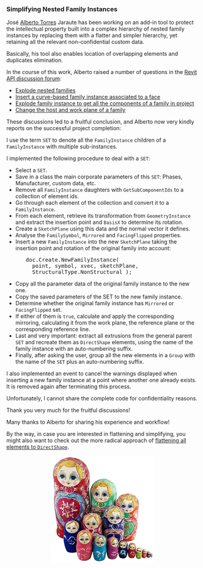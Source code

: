 <head>
<meta http-equiv="Content-Type" content="text/html; charset=utf-8">
<link rel="stylesheet" type="text/css" href="bc.css">
<!--
<script src="https://cdn.rawgit.com/google/code-prettify/master/loader/run_prettify.js" type="text/javascript"></script>
-->
</head>

<!---

Simplifying nested family instances in the #RevitAPI @AutodeskRevit #bim #dynamobim @AutodeskForge #ForgeDevCon http://bit.ly/simplifynestedinstance

José Alberto Torres Jaraute implemented an add-in tool to protect the intellectual property built into a complex hierarchy of nested family instances by replacing them with a flatter and simpler hierarchy, yet retaining all the relevant non-confidential custom data.
Basically, his tool also enables location of overlapping elements and duplicates elimination.
In the course of this work, Alberto raised a number of questions in
the Revit API discussion forum
&ndash; Explode nested families
&ndash; Insert a curve-based family instance associated to a face
&ndash; Explode family instance to get all the components of a family in project
&ndash; Change the host and work plane of a family...

--->

### Simplifying Nested Family Instances

José [Alberto Torres](https://forums.autodesk.com/t5/user/viewprofilepage/user-id/71628) Jaraute has
been working on an add-in tool to protect the intellectual property built into a complex hierarchy of nested family instances by replacing them with a flatter and simpler hierarchy, yet retaining all the relevant non-confidential custom data.

Basically, his tool also enables location of overlapping elements and duplicates elimination.

In the course of this work, Alberto raised a number of questions in
the [Revit API discussion forum](http://forums.autodesk.com/t5/revit-api-forum/bd-p/160):

- [Explode nested families](https://forums.autodesk.com/t5/revit-api-forum/explode-nested-familes/m-p/8042667)
- [Insert a curve-based family instance associated to a face](https://forums.autodesk.com/t5/revit-api-forum/insert-a-family-curvebased-with-newfamilyinstance-associated-to/m-p/7390334)
- [Explode family instance to get all the components of a family in project](https://forums.autodesk.com/t5/revit-api-forum/explode-familyinstance-to-get-all-the-components-of-the-family/m-p/6984603)
- [Change the host and work plane of a family](https://forums.autodesk.com/t5/revit-api-forum/is-there-no-way-to-change-the-host-and-work-plan-of-a-family/m-p/7252070)

These discussions led to a fruitful conclusion, and Alberto now very kindly reports on the successful project completion:
 
I use the term `SET` to denote all the `FamilyInstance` children of a `FamilyInstance` with multiple sub-instances.

I implemented the following procedure to deal with a `SET`:

- Select a `SET`.
- Save in a class the main corporate parameters of this `SET`: Phases, Manufacturer, custom data, etc.
- Remove all `FamilyInstance` daughters with `GetSubComponentIds` to a collection of element ids.
- Go through each element of the collection and convert it to a `FamilyInstance`.
- From each element, retrieve its transformation from `GeometryInstance` and extract the insertion point and `BasisX` to determine its rotation.
- Create a `SketchPlane` using this data and the normal vector it defines.
- Analyse the `FamilySymbol`, `Mirrored` and `FacingFlipped` properties.
- Insert a new `FamilyInstance` into the new `SketchPlane` taking the insertion point and rotation of the original family into account:

<pre class="code">
      doc.Create.NewFamilyInstance(
        point, symbol, xvec, sketchPlane,
        StructuralType.NonStructural );
</pre>

- Copy all the parameter data of the original family instance to the new one.
- Copy the saved parameters of the SET to the new family instance.
- Determine whether the original family instance has `Mirrored` or `FacingFlipped` set.
- If either of them is `true`, calculate and apply the corresponding mirroring, calculating it from the work plane, the reference plane or the corresponding reference line.
- Last and very important: extract all extrusions from the general parent `SET` and recreate them as `DirectShape` elements, using the name of the family instance with an auto-numbering suffix.
- Finally, after asking the user, group all the new elements in a `Group` with the name of the `SET` plus an auto-numbering suffix.

I also implemented an event to cancel the warnings displayed when inserting a new family instance at a point where another one already exists. It is removed again after terminating this process.

Unfortunately, I cannot share the complete code for confidentiality reasons.

Thank you very much for the fruitful discussions!

Many thanks to Alberto for sharing his experience and workflow!

By the way, in case you are interested in flattening and simplifying, you might also want to check out the more radical approach 
of [flattening all elements to `DirectShape`](http://thebuildingcoder.typepad.com/blog/2015/11/flatten-all-elements-to-directshape.html).

<center>
<img src="img/nesting_matryoshka_dolls.png" alt="Nested matryoshka dolls" width="270"/>
</center>

